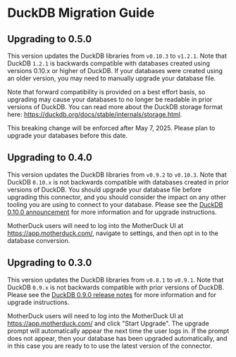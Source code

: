 # DuckDB Migration Guide

## Upgrading to 0.5.0

This version updates the DuckDB libraries from `v0.10.3` to `v1.2.1`. Note that DuckDB `1.2.1` is backwards compatible with databases created using versions 0.10.x or higher of DuckDB. If your databases were created using an older version, you may need to manually upgrade your database file.

Note that forward compatibility is provided on a best effort basis, so upgrading may cause your databases to no longer be readable in prior versions of DuckDB. You can read more about the DuckDB storage format here: https://duckdb.org/docs/stable/internals/storage.html.

This breaking change will be enforced after May 7, 2025. Please plan to upgrade your databases before this date.

## Upgrading to 0.4.0

This version updates the DuckDB libraries from `v0.9.2` to `v0.10.3`. Note that DuckDB `0.10.x` is not backwards compatible with databases created in prior versions of DuckDB. You should upgrade your database file before upgrading this connector, and you should consider the impact on any other tooling you are using to connect to your database. Please see the [DuckDB 0.10.0 announcement](https://duckdb.org/2024/02/13/announcing-duckdb-0100.html) for more information and for upgrade instructions.

MotherDuck users will need to log into the MotherDuck UI at https://app.motherduck.com/, navigate to settings, and then opt in to the database conversion.

## Upgrading to 0.3.0

This version updates the DuckDB libraries from `v0.8.1` to `v0.9.1`. Note that DuckDB `0.9.x` is not backwards compatible with prior versions of DuckDB. Please see the [DuckDB 0.9.0 release notes](https://github.com/duckdb/duckdb/releases/tag/v0.9.0) for more information and for upgrade instructions.

MotherDuck users will need to log into the MotherDuck UI at https://app.motherduck.com/ and click "Start Upgrade". The upgrade prompt will automatically appear the next time the user logs in. If the prompt does not appear, then your database has been upgraded automatically, and in this case you are ready to to use the latest version of the connector.
